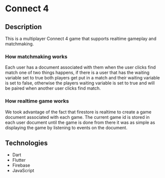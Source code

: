 # Connect 4
##  Description
This is a multiplayer Connect 4 game that supports realtime gameplay and matchmaking. 
### How matchmaking works
Each user has a document associated with them when the user clicks find match one of two things happens, if there is a user that has the waiting variable set to true both players get put in a match and their waiting variable is set to false, otherwise the players waiting variable is set to true and will be paired when another user clicks find match.
### How realtime game works
We took advantage of the fact that firestore is realtime to create a game document associated with each game. The current game id is stored in each user document until the game is done from there it was as simple as displaying the game by listening to events on the document.
## Technologies
-  Dart
-  Flutter
-  Firebase
-  JavaScript
